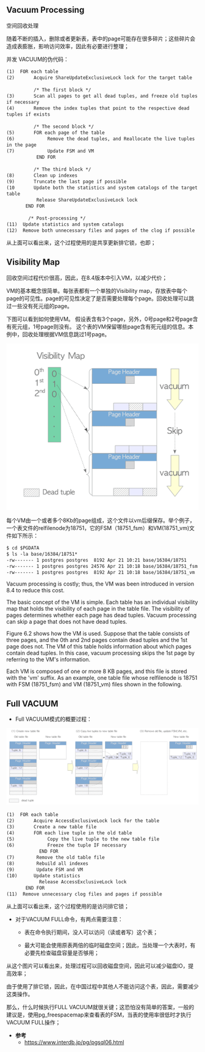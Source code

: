 <h2>Vacuum Processing</h2>
空间回收处理

随着不断的插入，删除或者更新表，表中的page可能存在很多碎片；这些碎片会造成表膨胀，影响访问效率，因此有必要进行整理；


并发 VACUUM的伪代码：

```
(1)  FOR each table
(2)       Acquire ShareUpdateExclusiveLock lock for the target table

          /* The first block */
(3)       Scan all pages to get all dead tuples, and freeze old tuples if necessary 
(4)       Remove the index tuples that point to the respective dead tuples if exists

          /* The second block */
(5)       FOR each page of the table
(6)            Remove the dead tuples, and Reallocate the live tuples in the page
(7)            Update FSM and VM
           END FOR

          /* The third block */
(8)       Clean up indexes
(9)       Truncate the last page if possible
(10       Update both the statistics and system catalogs of the target table
           Release ShareUpdateExclusiveLock lock
       END FOR

        /* Post-processing */
(11)  Update statistics and system catalogs
(12)  Remove both unnecessary files and pages of the clog if possible
```

从上面可以看出来，这个过程使用的是共享更新排它锁，也即；

<h2>Visibility Map</h2>
回收空间过程代价很高，因此，在8.4版本中引入VM，以减少代价；

VM的基本概念很简单。每张表都有一个单独的Visibility map，存放表中每个page的可见性。page的可见性决定了是否需要处理每个page。回收处理可以跳过一些没有死元组的page。

下图可以看到如何使用VM。 假设表含有3个page，另外，0号page和2号page含有死元组，1号page则没有。 这个表的VM保留哪些page含有死元组的信息。本例中，回收处理根据VM信息跳过1号page。

![picture](/2022/postgresql/interdb/fig-6-02.png "processor")

每个VM由一个或者多个8Kb的page组成，这个文件以vm后缀保存。举个例子，一个表文件的relfilenode为18751，它的FSM（18751_fsm）和VM(18751_vm)文件如下所示：

```
$ cd $PGDATA
$ ls -la base/16384/18751*
-rw------- 1 postgres postgres  8192 Apr 21 10:21 base/16384/18751
-rw------- 1 postgres postgres 24576 Apr 21 10:18 base/16384/18751_fsm
-rw------- 1 postgres postgres  8192 Apr 21 10:18 base/16384/18751_vm
```

Vacuum processing is costly; thus, the VM was been introduced in version 8.4 to reduce this cost.

The basic concept of the VM is simple. Each table has an individual visibility map that holds the visibility of each page in the table file. The visibility of pages determines whether each page has dead tuples. Vacuum processing can skip a page that does not have dead tuples.

Figure 6.2 shows how the VM is used. Suppose that the table consists of three pages, and the 0th and 2nd pages contain dead tuples and the 1st page does not. The VM of this table holds information about which pages contain dead tuples. In this case, vacuum processing skips the 1st page by referring to the VM's information.

Each VM is composed of one or more 8 KB pages, and this file is stored with the 'vm' suffix. As an example, one table file whose relfilenode is 18751 with FSM (18751_fsm) and VM (18751_vm) files shown in the following.

<h2>Full VACUUM</h2>

* Full VACUUM模式的概要过程：

![picture](/2022/postgresql/interdb/fig-6-09.png "processor")



```
(1)  FOR each table
(2)       Acquire AccessExclusiveLock lock for the table
(3)       Create a new table file
(4)       FOR each live tuple in the old table
(5)            Copy the live tuple to the new table file
(6)            Freeze the tuple IF necessary
            END FOR
(7)        Remove the old table file
(8)        Rebuild all indexes
(9)        Update FSM and VM
(10)      Update statistics
            Release AccessExclusiveLock lock
       END FOR
(11)  Remove unnecessary clog files and pages if possible
```



从上面可以看出来，这个过程使用的是访问排它锁；

 * 对于VACUUM FULL命令，有两点需要注意：
   - 表在命令执行期间，没人可以访问（读或者写）这个表；

   - 最大可能会使用原表两倍的临时磁盘空间；因此，当处理一个大表时，有必要先检查磁盘容量是否够用；


从这个图片可以看出来，处理过程可以回收磁盘空间，因此可以减少磁盘IO，提高效率；

由于使用了排它锁，因此，在中国过程中其他人不能访问这个表，因此，需要减少这类操作。

那么，什么时候执行FULL VACUUM就很关键；这恐怕没有简单的答案，一般的建议是，使用pg_freespacemap来查看表的FSM，当表的使用率很低时才执行 VACUUM FULL操作；


 * **参考**
   - https://www.interdb.jp/pg/pgsql06.html
